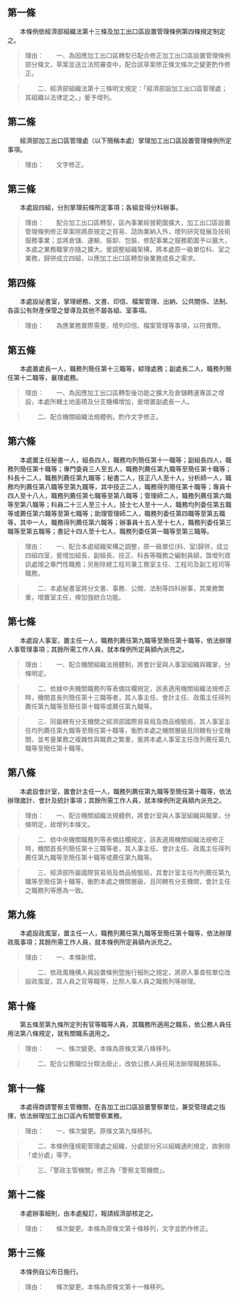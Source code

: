 第一條 
-------
　　本條例依經濟部組織法第十三條及加工出口區設置管理條例第四條規定制定之。  
> 理由：　　一、為因應加工出口區轉型已配合修正加工出口區設置管理條例部分條文，草案並送立法院審查中，配合該草案修正條文條次之變更酌作修正。

> 　　二、經濟部組織法第十三條明文規定：「經濟部設加工出口區管理處；其組織以法律定之。」爰予增列。



第二條 
-------
　　經濟部加工出口區管理處（以下簡稱本處）掌理加工出口區設置管理條例所定事項。  
> 理由：　　文字修正。



第三條 
-------
　　本處設四組，分別掌理前條所定事項；各組並得分科辦事。  
> 理由：　　配合加工出口區轉型，區內事業經營範圍擴大，加工出口區設置管理條例修正草案除將原規定之貿易、諮詢業納入外，增列研究發展及技術服務事業；並將倉儲、運輸、裝卸、包裝、修配事業之服務範圍予以擴大，本處之業務職掌亦隨之擴大。爰調整組織架構，將本處原一級單位科、室之業務，歸併成立四組，以應加工出口區轉型後業務成長之需求。



第四條 
-------
　　本處設祕書室，掌理總務、文書、印信、檔案管理、出納、公共關係、法制、各區公有財產保管之督導及其他不屬各組、室事項。  
> 理由：　　為應業務實際需要，增列印信、檔案管理等事項，以符實際。



第五條 
-------
　　本處置處長一人，職務列簡任第十三職等，綜理處務；副處長二人，職務列簡任第十二職等，襄理處務。  
> 理由：　　一、為因應加工出口區轉型後功能之擴大及倉儲轉運專區之增設，本處所轄土地面積及分支機構增加，爰增置副處長一人。

> 　　二、配合機關組織法規體例，酌作文字修正。



第六條 
-------
　　本處置主任秘書一人，組長四人，職務均列簡任第十一職等；副組長四人，職務列簡任第十職等；專門委員三人至五人，職務列薦任第九職等至簡任第十職等；科長十二人，職務列薦任第九職等；秘書二人，技正八人至十人，分析師一人，職務均列薦任第八職等至第九職等，其中技正二人，職務得列簡任第十職等；專員十四人至十八人，職務列薦任第七職等至第八職等；管理師二人，職務列薦任第六職等至第八職等；科員二十三人至三十人，技士七人至十一人，職務均列委任第五職等或薦任第六職等至第七職等；助理管理師二人，職務列委任第四職等至第五職等，其中一人，職務得列薦任第六職等；辦事員十五人至十七人，職務列委任第三職等至第五職等；書記十四人至十七人，職務列委任第一職等至第三職等。  
> 理由：　　一、配合本處組織架構之調整，原一級單位(科、室)歸併，成立四組四室，爰增加組長、副組長、技正、科長等職務之編制員額，曁增列資訊處理之專門性職務；另刪除總工程司兼工務室主任、工程司及副工程司等職務。

> 　　二、本處秘書室將分文書、事務、公關、法制等四科辦事，其業務繁重，增置室主任，俾加強統合功能。



第七條 
-------
　　本處設人事室，置主任一人，職務列薦任第九職等至簡任第十職等，依法辦理人事管理事項；其餘所需工作人員，就本條例所定員額內派充之。  
> 理由：　　一、配合機關組織法規體制，將會計室與人事室組織與職掌，分條明定。

> 　　二、依據中央機關職務列等表備註欄規定，該表適用機關組織法規修正時，機關首長列簡任第十三職等者，其人事主任、會計主任、政風主任得列薦任第九職等至簡任第十職等或薦任第九職等。

> 　　三、同屬轄有分支機關之經濟部國際貿易局及商品檢驗局，其人事室主任均列薦任第九職等至簡任第十職等，衡酌本處之機關層級且同轄有分支機關，並考量業務之複雜性與職責之繁重，爰將本處人事室主任改列薦任第九職等至簡任第十職等。



第八條 
-------
　　本處設會計室，置會計主任一人，職務列薦任第九職等至簡任第十職等，依法辦理歲計、會計及統計事項；其餘所需工作人員，就本條例所定員額內派充之。  
> 理由：　　一、配合機關組織法規體例，將會計室與人事室組織與職掌，分條明定，故增列本條文。

> 　　二、依中央機關職務列等表備註欄規定，該表適用機關組織法規修正時，機關首長列簡任第十三職等者，其人事主任、會計主任、政風主任得列薦任第九職等至簡任第十職等或薦任第九職等。

> 　　三、經濟部所屬國際貿易局及商品檢驗局，其會計室主任均列薦任第九職等至簡任第十職等，衡酌本處之機關層級，且同轄有分支機關，會計主任之職務列等應為一致。



第九條 
-------
　　本處設政風室，置主任一人，職務列薦任第九職等至簡任第十職等，依法辦理政風事項；其餘所需工作人員，就本條例所定員額內派充之。  
> 理由：　　一、本條新增。

> 　　二、依政風機構人員設置條例暨施行細則之規定，將原人事查核單位改設政風室，其人員之官等職等，比照人事人員之職務列等辦理。



第十條 
-------
　　第五條至第九條所定列有官等職等人員，其職務所適用之職系，依公務人員任用法第八條規定，就有關職系選用之。  
> 理由：　　一、條次變更。本條為原條文第八條移列。

> 　　二、配合公務職位分類法廢止，改依公務人員任用法辦理職務歸系。



第十一條 
---------
　　本處得商請警察主管機關，在各加工出口區設置警察單位，兼受管理處之指揮，依法辦理加工出口區內有關警察業務。  
> 理由：　　一、條次變更。原條文第九條移列。

> 　　二、本條例僅規範管理處之組織，分處部分另以組織通則規定，故刪除「或分處」等字。

> 　　三、「警政主管機關」修正為「警察主管機關」。



第十二條 
---------
　　本處辦事細則，由本處擬訂，報請經濟部核定之。  
> 理由：　　條次變更。本條為原條文第十條移列，文字並酌作修正。



第十三條 
---------
　　本條例自公布日施行。  
> 理由：　　條次變更。本條為原條文第十一條移列。